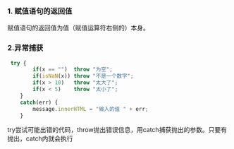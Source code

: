 ### 1. 赋值语句的返回值

赋值语句的返回值为值（赋值运算符右侧的）本身。

### 2.异常捕获

```JavaScript
 try { 
        if(x == "")  throw "为空";
        if(isNaN(x)) throw "不是一个数字";
        if(x > 10)   throw "太大了";
        if(x < 5)    throw "太小了";
    }
    catch(err) {
        message.innerHTML = "输入的值 " + err;
    }
```

try尝试可能出错的代码，throw抛出错误信息，用catch捕获抛出的参数。只要有抛出，catch内就会执行
